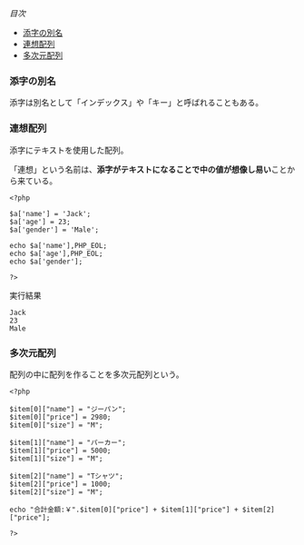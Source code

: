 *目次*
* [添字の別名](#添字の別名)
* [連想配列](#連想配列)
* [多次元配列](#多次元配列)

### 添字の別名
添字は別名として「インデックス」や「キー」と呼ばれることもある。

### 連想配列
添字にテキストを使用した配列。

「連想」という名前は、**添字がテキストになることで中の値が想像し易い**ことから来ている。

    <?php

    $a['name'] = 'Jack';
    $a['age'] = 23;
    $a['gender'] = 'Male';

    echo $a['name'],PHP_EOL;
    echo $a['age'],PHP_EOL;
    echo $a['gender'];
    
    ?>

実行結果

    Jack
    23
    Male

### 多次元配列
配列の中に配列を作ることを多次元配列という。

    <?php

    $item[0]["name"] = "ジーパン";
    $item[0]["price"] = 2980;
    $item[0]["size"] = "M";

    $item[1]["name"] = "パーカー";
    $item[1]["price"] = 5000;
    $item[1]["size"] = "M";

    $item[2]["name"] = "Tシャツ";
    $item[2]["price"] = 1000;
    $item[2]["size"] = "M";
    
    echo "合計金額:￥".$item[0]["price"] + $item[1]["price"] + $item[2]["price"];

    ?>
